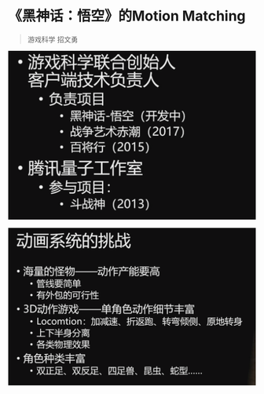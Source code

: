 # 《黑神话：悟空》的Motion Matching

> 游戏科学 招文勇

![招文勇](游戏科学_img/游戏科学_2023-12-12-10-43-52.png)

![动画系统的挑战](游戏科学_img/游戏科学_2023-12-12-13-56-13.png)

